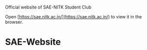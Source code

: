 Official website of SAE-NITK Student Club

Open [https://sae.nitk.ac.in/](https://sae.nitk.ac.in/) to view it in the browser.
# SAE-Website
